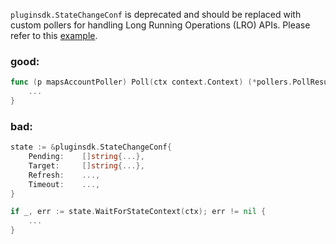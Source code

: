 `pluginsdk.StateChangeConf` is deprecated and should be replaced with custom pollers for handling Long Running Operations (LRO) APIs. Please refer to this [example](https://github.com/hashicorp/terraform-provider-azurerm/blob/main/internal/services/maps/custompollers/maps_account_poller.go).

### good:
```go
func (p mapsAccountPoller) Poll(ctx context.Context) (*pollers.PollResult, error) {
    ...
}
```

### bad:
```go
state := &pluginsdk.StateChangeConf{
    Pending:    []string{...},
    Target:     []string{...},
    Refresh:    ...,
    Timeout:    ...,
}

if _, err := state.WaitForStateContext(ctx); err != nil {
    ...
}
```
